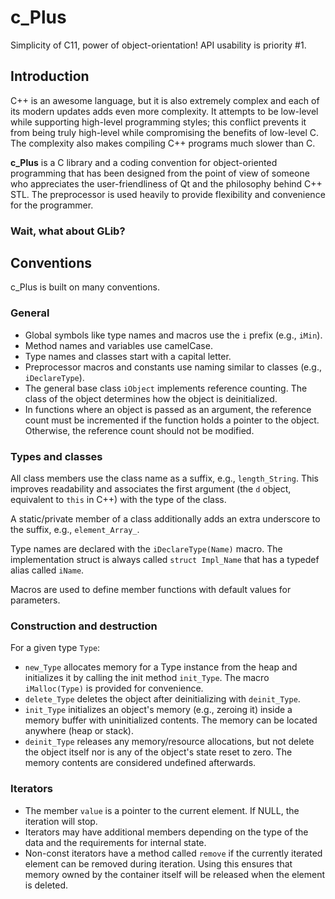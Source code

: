 # c_Plus

Simplicity of C11, power of object-orientation! API usability is priority #1. 

## Introduction

C++ is an awesome language, but it is also extremely complex and each of its
modern updates adds even more complexity. It attempts to be low-level while
supporting high-level programming styles; this conflict prevents it from being
truly high-level while compromising the benefits of low-level C. The complexity
also makes compiling C++ programs much slower than C.

**c_Plus** is a C library and a coding convention for object-oriented
programming that has been designed from the point of view of someone who
appreciates the user-friendliness of Qt and the philosophy behind C++ STL. The
preprocessor is used heavily to provide flexibility and convenience for the
programmer.

### Wait, what about GLib?



## Conventions

c_Plus is built on many conventions.

### General

- Global symbols like type names and macros use the `i` prefix (e.g., `iMin`).
- Method names and variables use camelCase.
- Type names and classes start with a capital letter.
- Preprocessor macros and constants use naming similar to classes (e.g., `iDeclareType`).
- The general base class `iObject` implements reference counting. The class of the object determines how the object is deinitialized.
- In functions where an object is passed as an argument, the reference count must be incremented if the function holds a pointer to the object. Otherwise, the reference count should not be modified.

### Types and classes

All class members use the class name as a suffix, e.g., `length_String`. This
improves readability and associates the first argument (the `d` object,
equivalent to `this` in C++) with the type of the class.

A static/private member of a class additionally adds an extra underscore to the
suffix, e.g., `element_Array_`.

Type names are declared with the `iDeclareType(Name)` macro. The implementation
struct is always called `struct Impl_Name` that has a typedef alias called
`iName`.

Macros are used to define member functions with default values for parameters.

### Construction and destruction

For a given type `Type`:

- `new_Type` allocates memory for a Type instance from the heap and initializes it by calling the init method `init_Type`. The macro `iMalloc(Type)` is provided for convenience.
- `delete_Type` deletes the object after deinitializing with `deinit_Type`.
- `init_Type` initializes an object's memory (e.g., zeroing it) inside a memory buffer with uninitialized contents. The memory can be located anywhere (heap or stack).
- `deinit_Type` releases any memory/resource allocations, but not delete the object itself nor is any of the object's state reset to zero. The memory contents are considered undefined afterwards.

### Iterators

- The member `value` is a pointer to the current element. If NULL, the iteration will stop.
- Iterators may have additional members depending on the type of the data and the requirements for internal state.
- Non-const iterators have a method called `remove` if the currently iterated element can be removed during iteration. Using this ensures that memory owned by the container itself will be released when the element is deleted.
